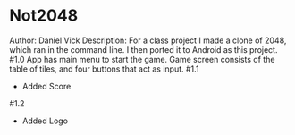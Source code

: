 # Not2048
Author: Daniel Vick
Description:
For a class project I made a clone of 2048, which ran in the command line. 
I then ported it to Android as this project.
#1.0
App has main menu to start the game.
Game screen consists of the table of tiles, and four buttons that act as input.
#1.1 
- Added Score

#1.2
- Added Logo

